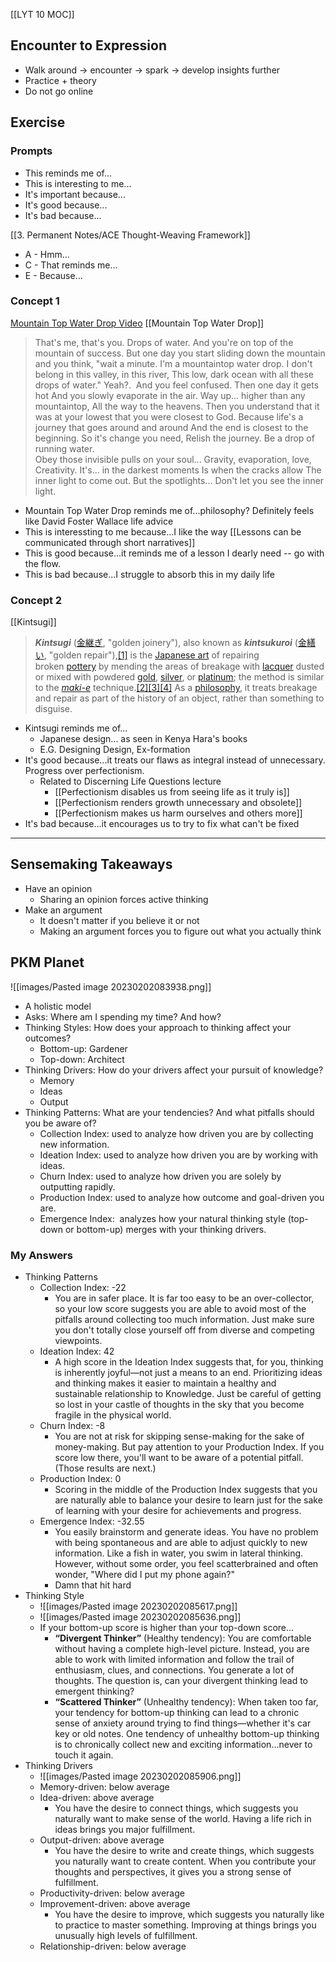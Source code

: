 [[LYT 10 MOC]]

## Encounter to Expression
- Walk around -> encounter -> spark -> develop insights further
- Practice + theory
- Do not go online

## Exercise
### Prompts
- This reminds me of...
- This is interesting to me...
- It's important because...
- It's good because...
- It's bad because...

[[3. Permanent Notes/ACE Thought-Weaving Framework]]
- A - Hmm...
- C - That reminds me...
- E - Because...

### Concept 1
[Mountain Top Water Drop Video](https://www.youtube.com/watch?v=05bFb1J6kzI)
[[Mountain Top Water Drop]]
> That's me, that's you. Drops of water. And you're on top of the mountain of success. But one day you start sliding down the mountain and you think, "wait a minute. I'm a mountaintop water drop. I don't belong in this valley, in this river, This low, dark ocean with all these drops of water." Yeah?.  And you feel confused. Then one day it gets hot And you slowly evaporate in the air. Way up... higher than any mountaintop, All the way to the heavens. Then you understand that it was at your lowest that you were closest to God. Because life's a journey that goes around and around And the end is closest to the beginning. So it's change you need, Relish the journey. Be a drop of running water.  
	Obey those invisible pulls on your soul... Gravity, evaporation, love, Creativity. It's... in the darkest moments Is when the cracks allow The inner light to come out. But the spotlights... Don't let you see the inner light.

- Mountain Top Water Drop reminds me of...philosophy? Definitely feels like David Foster Wallace life advice
- This is interessting to me because...I like the way [[Lessons can be communicated through short narratives]]
- This is good because...it reminds me of a lesson I dearly need -- go with the flow.
- This is bad because...I struggle to absorb this in my daily life

### Concept 2
[[Kintsugi]]
> _**Kintsugi**_ ([金継ぎ](https://en.wiktionary.org/wiki/%E9%87%91%E7%B6%99%E3%81%8E "wiktionary:金継ぎ"), "golden joinery"), also known as _**kintsukuroi**_ ([金繕い](https://en.wiktionary.org/wiki/%E9%87%91%E7%B9%95%E3%81%84 "wiktionary:金繕い"), "golden repair"),[[1]](https://en.wikipedia.org/wiki/Kintsugi#cite_note-1) is the [Japanese art](https://en.wikipedia.org/wiki/Japanese_art "Japanese art") of repairing broken [pottery](https://en.wikipedia.org/wiki/Pottery "Pottery") by mending the areas of breakage with [lacquer](https://en.wikipedia.org/wiki/Lacquer "Lacquer") dusted or mixed with powdered [gold](https://en.wikipedia.org/wiki/Gold "Gold"), [silver](https://en.wikipedia.org/wiki/Silver "Silver"), or [platinum](https://en.wikipedia.org/wiki/Platinum "Platinum"); the method is similar to the _[maki-e](https://en.wikipedia.org/wiki/Maki-e "Maki-e")_ technique.[[2]](https://en.wikipedia.org/wiki/Kintsugi#cite_note-smashing-2)[[3]](https://en.wikipedia.org/wiki/Kintsugi#cite_note-seams-3)[[4]](https://en.wikipedia.org/wiki/Kintsugi#cite_note-4) As a [philosophy](https://en.wikipedia.org/wiki/Philosophy "Philosophy"), it treats breakage and repair as part of the history of an object, rather than something to disguise.

- Kintsugi reminds me of...
	- Japanese design... as seen in Kenya Hara's books
	- E.G. Designing Design, Ex-formation
- It's good because...it treats our flaws as integral instead of unnecessary. Progress over perfectionism.
	- Related to Discerning Life Questions lecture
		- [[Perfectionism disables us from seeing life as it truly is]]
		- [[Perfectionism renders growth unnecessary and obsolete]]
		- [[Perfectionism makes us harm ourselves and others more]]
- It's bad because...it encourages us to try to fix what can't be fixed

--- 
## Sensemaking Takeaways
- Have an opinion
	- Sharing an opinion forces active thinking
- Make an argument
	- It doesn't matter if you believe it or not
	- Making an argument forces you to figure out what you actually think

## PKM Planet
![[images/Pasted image 20230202083938.png]]
- A holistic model
- Asks: Where am I spending my time? And how?
- Thinking Styles: How does your approach to thinking affect your outcomes?
	- Bottom-up: Gardener
	- Top-down: Architect
- Thinking Drivers: How do your drivers affect your pursuit of knowledge?
	- Memory
	- Ideas
	- Output
- Thinking Patterns: What are your tendencies? And what pitfalls should you be aware of?
	- Collection Index: used to analyze how driven you are by collecting new information.
	- Ideation Index: used to analyze how driven you are by working with ideas.
	- Churn Index: used to analyze how driven you are solely by outputting rapidly.
	- Production Index: used to analyze how outcome and goal-driven you are.
	- Emergence Index:  analyzes how your natural thinking style (top-down or bottom-up) merges with your thinking drivers.

### My Answers
- Thinking Patterns
	- Collection Index: -22
		- You are in safer place. It is far too easy to be an over-collector, so your low score suggests you are able to avoid most of the pitfalls around collecting too much information. Just make sure you don't totally close yourself off from diverse and competing viewpoints.
	- Ideation Index: 42
		- A high score in the Ideation Index suggests that, for you, thinking is inherently joyful—not just a means to an end. Prioritizing ideas and thinking makes it easier to maintain a healthy and sustainable relationship to Knowledge. Just be careful of getting so lost in your castle of thoughts in the sky that you become fragile in the physical world.
	- Churn Index: -8
		- You are not at risk for skipping sense-making for the sake of money-making. But pay attention to your Production Index. If you score low there, you'll want to be aware of a potential pitfall. (Those results are next.)
	- Production Index: 0
		- Scoring in the middle of the Production Index suggests that you are naturally able to balance your desire to learn just for the sake of learning with your desire for achievements and progress.
	- Emergence Index: -32.55
		- You easily brainstorm and generate ideas. You have no problem with being spontaneous and are able to adjust quickly to new information. Like a fish in water, you swim in lateral thinking. However, without some order, you feel scatterbrained and often wonder, "Where did I put my phone again?"
		- Damn that hit hard
- Thinking Style
	- ![[images/Pasted image 20230202085617.png]]
	- ![[images/Pasted image 20230202085636.png]]
	- If your bottom-up score is higher than your top-down score...
		- **“Divergent Thinker”** (Healthy tendency): You are comfortable without having a complete high-level picture. Instead, you are able to work with limited information and follow the trail of enthusiasm, clues, and connections. You generate a lot of thoughts. The question is, can your divergent thinking lead to emergent thinking? 
		- **“Scattered Thinker”** (Unhealthy tendency): When taken too far, your tendency for bottom-up thinking can lead to a chronic sense of anxiety around trying to find things—whether it's car key or old notes. One tendency of unhealthy bottom-up thinking is to chronically collect new and exciting information...never to touch it again.
- Thinking Drivers
	- ![[images/Pasted image 20230202085906.png]]
	- Memory-driven: below average
	- Idea-driven: above average
		- You have the desire to connect things, which suggests you naturally want to make sense of the world. Having a life rich in ideas brings you major fulfillment.
	- Output-driven: above average
		- You have the desire to write and create things, which suggests you naturally want to create content. When you contribute your thoughts and perspectives, it gives you a strong sense of fulfillment.
	- Productivity-driven: below average
	- Improvement-driven: above average
		- You have the desire to improve, which suggests you naturally like to practice to master something. Improving at things brings you unusually high levels of fulfillment.
	- Relationship-driven: below average

